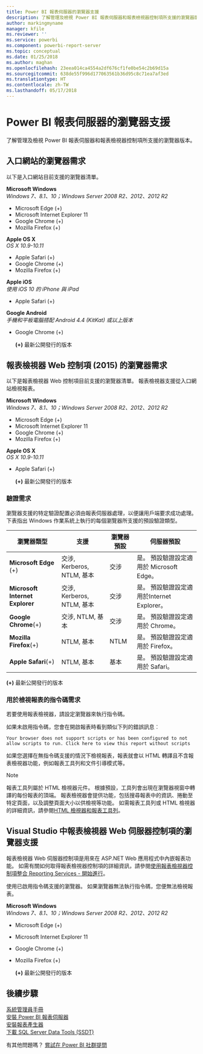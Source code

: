 ```yaml
---
title: Power BI 報表伺服器的瀏覽器支援
description: 了解管理及檢視 Power BI 報表伺服器和報表檢視器控制項所支援的瀏覽器版本。
author: markingmyname
manager: kfile
ms.reviewer: ''
ms.service: powerbi
ms.component: powerbi-report-server
ms.topic: conceptual
ms.date: 01/25/2018
ms.author: maghan
ms.openlocfilehash: 23eea014ca4554a2df676cf1fe0be54c2b69d15a
ms.sourcegitcommit: 638de55f996d177063561b36d95c8c71ea7af3ed
ms.translationtype: HT
ms.contentlocale: zh-TW
ms.lasthandoff: 05/17/2018
---
```

# <a name="browser-support-for-power-bi-report-server"></a>Power BI 報表伺服器的瀏覽器支援
了解管理及檢視 Power BI 報表伺服器和報表檢視器控制項所支援的瀏覽器版本。

## <a name="browser-requirements-for-the-web-portal"></a>入口網站的瀏覽器需求
以下是入口網站目前支援的瀏覽器清單。

**Microsoft Windows**  
*Windows 7、8.1、10；Windows Server 2008 R2、2012、2012 R2*

* Microsoft Edge (+)
* Microsoft Internet Explorer 11
* Google Chrome (+)
* Mozilla Firefox (+)

**Apple OS X**  
*OS X 10.9-10.11*

* Apple Safari (+)
* Google Chrome (+)
* Mozilla Firefox (+)

**Apple iOS**  
*使用 iOS 10 的 iPhone 與 iPad*

* Apple Safari (+)

**Google Android**  
*手機和平板電腦搭配 Android 4.4 (KitKat) 或以上版本*

* Google Chrome (+)
  
  **(+)** 最新公開發行的版本

## <a name="browser-requirements-for-the-report-viewer-web-control-2015"></a>報表檢視器 Web 控制項 (2015) 的瀏覽器需求
以下是報表檢視器 Web 控制項目前支援的瀏覽器清單。 報表檢視器支援從入口網站檢視報表。

**Microsoft Windows**  
*Windows 7、8.1、10；Windows Server 2008 R2、2012、2012 R2*

* Microsoft Edge (+)
* Microsoft Internet Explorer 11
* Google Chrome (+)
* Mozilla Firefox (+)

**Apple OS X**  
*OS X 10.9-10.11*

* Apple Safari (+)
  
  **(+)** 最新公開發行的版本

### <a name="authentication-requirements"></a>驗證需求
瀏覽器支援的特定驗證配置必須由報表伺服器處理，以便讓用戶端要求成功處理。 下表指出 Windows 作業系統上執行的每個瀏覽器所支援的預設驗證類型。

| **瀏覽器類型** | **支援** | **瀏覽器預設** | **伺服器預設** |
| --- | --- | --- | --- |
| **Microsoft Edge** (+) |交涉, Kerberos, NTLM, 基本 |交涉 |是。 預設驗證設定適用於 Microsoft Edge。 |
| **Microsoft Internet Explorer** |交涉, Kerberos, NTLM, 基本 |交涉 |是。 預設驗證設定適用於Internet Explorer。 |
| **Google Chrome**(+) |交涉, NTLM, 基本 |交涉 |是。 預設驗證設定適用於 Chrome。 |
| **Mozilla Firefox**(+) |NTLM, 基本 |NTLM |是。 預設驗證設定適用於 Firefox。 |
| **Apple Safari**(+) |NTLM, 基本 |基本 |是。 預設驗證設定適用於 Safari。 |

 **(+)** 最新公開發行的版本

### <a name="script-requirements-for-viewing-reports"></a>用於檢視報表的指令碼需求
若要使用報表檢視器，請設定瀏覽器來執行指令碼。

如果未啟用指令碼，您會在開啟報表時看到類似下列的錯誤訊息︰

```
Your browser does not support scripts or has been configured to not allow scripts to run. Click here to view this report without scripts
```

 如果您選擇在無指令碼支援的情況下檢視報表，報表就會以 HTML 轉譯且不含報表檢視器功能，例如報表工具列和文件引導模式等。

> [!NOTE]
> 報表工具列屬於 HTML 檢視器元件。 根據預設，工具列會出現在瀏覽器視窗中轉譯的每份報表的頂端。 報表檢視器會提供功能，包括搜尋報表中的資訊、捲動至特定頁面，以及調整頁面大小以供檢視等功能。 如需報表工具列或 HTML 檢視器的詳細資訊，請參閱[HTML 檢視器和報表工具列](https://docs.microsoft.com/sql/reporting-services/html-viewer-and-the-report-toolbar)。
> 
> 

## <a name="browser-support-for-report-viewer-web-server-controls-in-visual-studio"></a>Visual Studio 中報表檢視器 Web 伺服器控制項的瀏覽器支援
報表檢視器 Web 伺服器控制項是用來在 ASP.NET Web 應用程式中內嵌報表功能。 如需有關如何取得報表檢視器控制項的詳細資訊，請參閱[使用報表檢視器控制項整合 Reporting Services - 開始進行](https://docs.microsoft.com/sql/reporting-services/application-integration/integrating-reporting-services-using-reportviewer-controls-get-started)。

使用已啟用指令碼支援的瀏覽器。 如果瀏覽器無法執行指令碼，您便無法檢視報表。

**Microsoft Windows**  
*Windows 7、8.1、10；Windows Server 2008 R2、2012、2012 R2*

* Microsoft Edge (+)
* Microsoft Internet Explorer 11
* Google Chrome (+)
* Mozilla Firefox (+)
  
  **(+)** 最新公開發行的版本

## <a name="next-steps"></a>後續步驟
[系統管理員手冊](admin-handbook-overview.md)  
[安裝 Power BI 報表伺服器](install-report-server.md)  
[安裝報表產生器](https://docs.microsoft.com/sql/reporting-services/install-windows/install-report-builder)  
[下載 SQL Server Data Tools (SSDT)](http://go.microsoft.com/fwlink/?LinkID=616714)

有其他問題嗎？ [嘗試在 Power BI 社群提問](https://community.powerbi.com/)


